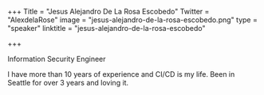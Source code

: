 +++
Title = "Jesus Alejandro De La Rosa Escobedo"
Twitter = "AlexdelaRose"
image = "jesus-alejandro-de-la-rosa-escobedo.png"
type = "speaker"
linktitle = "jesus-alejandro-de-la-rosa-escobedo"

+++

Information Security Engineer

I have more than 10 years of experience and CI/CD is my life. Been in Seattle for over 3 years and loving it.
